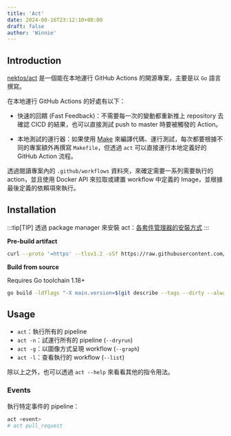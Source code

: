 ```yaml
---
title: 'Act'
date: 2024-08-16T23:12:10+08:00
draft: false
author: 'Winnie'
---
```


## Introduction

[nektos/act](https://github.com/nektos/act) 是一個能在本地運行 GitHub Actions 的開源專案，主要是以 `Go` 語言撰寫。

在本地運行 GitHub Actions 的好處有以下：

* 快速的回饋 (Fast Feedback)：不需要每一次的變動都重新推上 repository 去確認 CICD 的結果，也可以直接測試 push to master 時要被觸發的 Action。

* 本地測試的運行器：如果使用 [Make](https://en.wikipedia.org/wiki/Make_(software)) 來編譯代碼、運行測試，每次都要根據不同的專案額外再撰寫 `Makefile`，但透過 `act` 可以直接運行本地定義好的 GitHub Action 流程。

透過閱讀專案內的 `.github/workflows` 資料夾，來確定需要一系列需要執行的 action，並且使用 Docker API 來拉取或建置 workflow 中定義的 Image，並根據最後定義的依賴項來執行。

## Installation

:::tip[TIP]
透過 package manager 來安裝 act：[各套件管理器的安裝方式](https://nektosact.com/installation/index.html#installation-via-software-package-manager)
:::

**Pre-build artifact**

```bash
curl --proto '=https' --tlsv1.2 -sSf https://raw.githubusercontent.com/nektos/act/master/install.sh | sudo bash
```

**Build from source**

Requires Go toolchain 1.18+

```bash
go build -ldflags "-X main.version=$(git describe --tags --dirty --always | sed -e 's/^v//')" -o dist/local/act main.go
```

## Usage

* `act`：執行所有的 pipeline
* `act -n`：試運行所有的 pipeline (`--dryrun`)
* `act -g`：以圖像方式呈現 workflow (`--graph`)
* `act -l`：查看執行的 workflow (`--list`)

除以上之外，也可以透過 `act --help` 來看看其他的指令用法。

### Events

執行特定事件的 pipeline：

```bash
act <event>
# act pull_request
```
